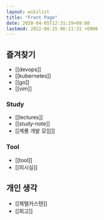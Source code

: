 ```yaml
---
layout: wikilist
title: "Front Page"
date: 2020-04-05T12:31:29+09:00
lastmod: 2022-08-15 06:11:31 +0900
---
```


## 즐겨찾기
- [[devops]]
- [[kubernetes]]
- [[go]]
- [[vim]]

### Study
- [[lectures]]
- [[study-note]]
- [[계룡 개발 모임]]

### Tool
- [[tool]]
- [[피시실]]

## 개인 생각
- [[제텔카스텐]]
- [[회고]]
